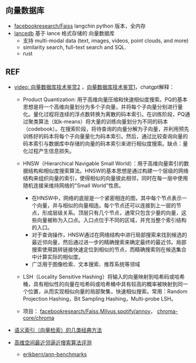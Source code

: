 
## 向量数据库

-  [facebookresearch/Faiss](https://github.com/facebookresearch/faiss) 
    langchin python 版本，全内存
- [lancedb](https://github.com/lancedb/lancedb) 基于 lance 格式存储的 向量数据库
    - 支持 multi-modal data (text, images, videos, point clouds, and more) 
    - similarity search, full-text search and SQL.
    - rust



## REF
- [video: 向量数据库技术鉴赏2](https://www.bilibili.com/video/BV1BM4y177Dk) ，[向量数据库技术鉴赏1](https://www.bilibili.com/video/BV1BM4y177Dk)，chatgpt解释：
  -  Product Quantization: 用于高维向量压缩和快速相似度搜索。PQ的基本思想是将一个高维向量划分为多个子向量，并将每个子向量分别进行量化。量化过程将连续的浮点数转换为离散的码本索引。在训练阶段，PQ通过聚类算法（如k-means）将大量的训练向量划分为不同的码本（codebook）。在搜索阶段，将待查询的向量分解为子向量，并利用预先训练好的码本将每个子向量量化为码本索引。然后，通过比较查询向量的码本索引与数据库中存储的向量的码本索引来进行相似度搜索。缺点：量化过程产生信息损失。

  - HNSW（Hierarchical Navigable Small World）：用于高维向量索引的数据结构和相似度搜索算法。HNSW的基本思想是通过构建一个层级的网络结构来组织向量的索引，使得相似的向量彼此相邻，同时在每一层中使用随机连接来维持网络的"Small World"性质。
    - 在HNSW中，网络的底层是一个紧密相连的图，其中每个节点表示一个向量，并与相似的向量相连。每个节点还可以连接到上一层的节点，形成层级关系。顶层只有几个节点，通常只包含少量的向量，这些向量被称为入口点。入口点位于不同的区域，并充当整个索引结构的入口。
    - 对于查询操作，HNSW通过在网络结构中进行局部搜索来找到候选的最近邻向量，然后通过进一步的精确搜索来确定最终的最近邻。局部搜索使用跳转链接快速定位到相似的节点，而精确搜索则在候选集合中计算实际的相似度。
    - 广泛用于图像检索、文本搜索、推荐系统等领域
  - LSH（Locality Sensitive Hashing）将输入的向量映射到哈希码或哈希桶，具有相似性的向量在哈希码或哈希桶中具有较高的概率被映射到同一个位置，从而实现相似向量的局部聚集，快速相似搜索。常用：Random Projection Hashing，Bit Sampling Hashing，Multi-probe LSH。
  - 项目： [facebookresearch/Faiss](https://github.com/facebookresearch/faiss),[Milvus](https://github.com/milvus-io/milvus),[spotify/annoy](https://github.com/spotify/annoy)， [chroma-core/chroma](https://github.com/chroma-core/chroma)

- [语义索引（向量检索）的几类经典方法](https://zhuanlan.zhihu.com/p/161467314)
- [高维空间最近邻逼近搜索算法评测](https://zhuanlan.zhihu.com/p/37381294) 
  - [erikbern/ann-benchmarks](https://github.com/erikbern/ann-benchmarks)


